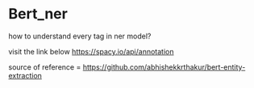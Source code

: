 # Bert_ner

how to understand every tag in ner model?

visit the link below
https://spacy.io/api/annotation


source of reference = https://github.com/abhishekkrthakur/bert-entity-extraction
